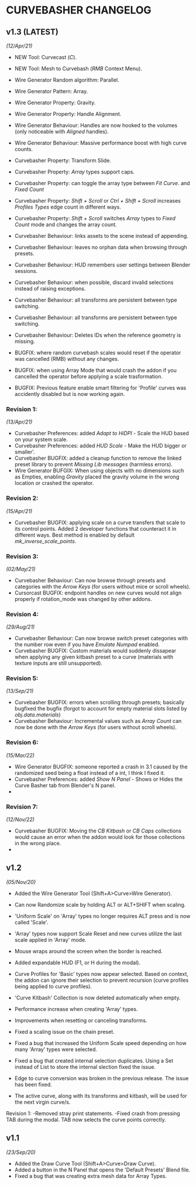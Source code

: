 # CURVEBASHER CHANGELOG

## v1.3 (LATEST)
*(12/Apr/21)*
- NEW Tool: Curvecast (*C*).
- NEW Tool: Mesh to Curvebash (*RMB* Context Menu).
- Wire Generator Random algorithm: Parallel.
- Wire Generator Pattern: Array.
- Wire Generator Property: Gravity.
- Wire Generator Property: Handle Alignment.
- Wire Generator Behaviour: Handles are now hooked to the volumes (only noticeable with *Aligned* handles).
- Wire Generator Behaviour: Massive performance boost with high curve counts.
- Curvebasher Property: Transform Slide.
- Curvebasher Property: *Array* types support caps.
- Curvebasher Property: can toggle the array type between *Fit Curve*. and *Fixed Count*
- Curvebasher Property: *Shift + Scroll* or *Ctrl + Shift + Scroll* increases *Profiles Types* edge count in different ways.
- Curvebasher Property: *Shift + Scroll* switches *Array* types to *Fixed Count* mode and changes the array count.
- Curvebasher Behaviour: links assets to the scene instead of appending.
- Curvebasher Behaviour: leaves no orphan data when browsing through presets.
- Curvebasher Behaviour: HUD remembers user settings between Blender sessions.
- Curvebasher Behaviour: when possible, discard invalid selections instead of raising exceptions.
- Curvebasher Behaviour: all transforms are persistent between type switching.
- Curvebasher Behaviour: all transforms are persistent between type switching.
- Curvebasher Behaviour: Deletes IDs when the reference geometry is missing.

- BUGFIX: where random curvebash scales would reset if the operator was cancelled (RMB) without any changes.
- BUGFIX: when using Array Mode that would crash the addon if you cancelled the operator before applying a scale trasformation.
- BUGFIX: Previous feature enable smart filtering for 'Profile' curves was accidently disabled but is now working again.

### Revision 1:
*(13/Apr/21)*
- Curvebasher Preferences: added *Adapt to HiDPI* - Scale the HUD based on your system scale.
- Curvebasher Preferences: added *HUD Scale* - Make the HUD bigger or smaller'.
- Curvebasher BUGFIX: added a cleanup function to remove the linked preset library to prevent *Missing Lib messages* (harmless errors).
- Wire Generator BUFGIX: When using objects with no dimensions such as Empties, 
  enabling *Gravity* placed the gravity volume in the wrong location or crashed the operator.

### Revision 2:
*(15/Apr/21)*
- Curvebasher BUGFIX: applying scale on a curve transfers that scale to its control points. Added 2 developer functions that counteract
  it in different ways. Best method is enabled by default *mk_inverse_scale_points*.

### Revision 3:
*(02/May/21)*
- Curvebasher Behaviour: Can now browse through presets and categories with the *Arrow Keys*
    (for users without mice or scroll wheels).
- Cursorcast BUGFIX: endpoint handles on new curves would not align properly if rotation_mode was changed by other addons.

### Revision 4:
*(29/Aug/21)*
- Curvebasher Behaviour: Can now browse switch preset categories with the number row even if you have *Emulate Numpad* enabled.
- Curvebasher BUGFIX: Custom materials would suddenly dissapear when applying any given kitbash preset to a curve (materials with texture inputs are still unsupported).

### Revision 5:
*(13/Sep/21)*
- Curvebasher BUGFIX: errors when scrolling through presets; basically bugfixed the bugfix (forgot to account for empty material slots listed by *obj.data.materials*)
- Curvebasher Behaviour: Incremental values such as *Array Count* can now be done with the *Arrow Keys* (for users without scroll wheels).

### Revision 6:
*(15/Mar/22)*
- Wire Generator BUGFIX: someone reported a crash in 3.1 caused by the randomized seed being a float instead of a int, I think I fixed it.
- Curvebasher Preferences: added *Show N Panel* - Shows or Hides the Curve Basher tab from Blender's N panel.
- 
### Revision 7:
*(12/Nov/22)*
- Curvebasher BUGFIX: Moving the *CB Kitbash* or *CB Caps* collections would cause an error when the addon would look for those collections in the wrong place.
- 

## v1.2
*(05/Nov/20)*
- Added the Wire Generator Tool (Shift+A>Curve>Wire Generator).
- Can now Randomize scale by holding ALT or ALT+SHIFT when scaling.
- 'Uniform Scale' on 'Array' types no longer requires ALT press and is now called 'Scale'.
- 'Array' types now support Scale Reset and new curves utilize the last scale applied in 'Array' mode.
- Mouse wraps around the screen when the border is reached.
- Added expandable HUD (F1, or H during the modal).
- Curve Profiles for 'Basic' types now appear selected. Based on context, the addon can ignore their 
 selection to prevent recursion (curve profiles being applied to curve profiles).

- 'Curve Kitbash' Collection is now deleted automatically when empty.
- Performance increase when creating 'Array' types.
- Improvements when resetting or canceling transforms.
- Fixed a scaling issue on the chain preset.
- Fixed a bug that increased the Uniform Scale speed depending on how many 'Array' types were selected.
- Fixed a bug that created internal selection duplicates. Using a Set instead of List to store the internal slection fixed the issue.
- Edge to curve conversion was broken in the previous release. The issue has been fixed.
- The active curve, along with its transforms and kitbash, will be used for the next virgin curve/s.

Revision 1:
-Removed stray print statements.
-Fixed crash from pressing TAB during the modal. TAB now selects the curve points correctly.


## v1.1
*(23/Sep/20)*
- Added the Draw Curve Tool (Shift+A>Curve>Draw Curve).
- Added a button in the N Panel that opens the 'Default Presets' Blend file.
- Fixed a bug that was creating extra mesh data for Array Types.
